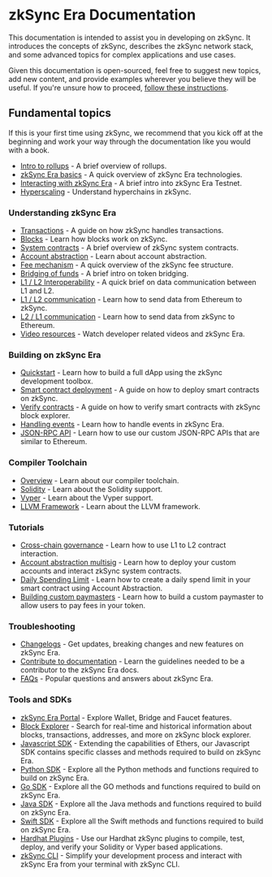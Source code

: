 # zkSync Era Documentation

This documentation is intended to assist you in developing on zkSync.
It introduces the concepts of zkSync, describes the zkSync network stack, and some advanced topics for complex applications and use cases.

Given this documentation is open-sourced, feel free to suggest new topics, add new content, and provide examples wherever you believe they will be useful. If you're unsure how to proceed, [follow these instructions](./troubleshooting/docs-contribution/docs.md).

## Fundamental topics

If this is your first time using zkSync, we recommend that you kick off at the beginning and work your way through the documentation like you would with a book.

- [Intro to rollups](./fundamentals/rollups.md) - A brief overview of rollups.
- [zkSync Era basics](./fundamentals/zkSync.md) - A quick overview of zkSync Era technologies.
- [Interacting with zkSync Era](./fundamentals/interacting.md) - A brief intro into zkSync Era Testnet.
- [Hyperscaling](./fundamentals/hyperscaling.md) - Understand hyperchains in zkSync.

### Understanding zkSync Era

- [Transactions](./developer-guides/transactions/transactions.md) - A guide on how zkSync handles transactions.
- [Blocks](./developer-guides/transactions/blocks.md) - Learn how blocks work on zkSync.
- [System contracts](./developer-guides/system-contracts.md) - A brief overview of zkSync system contracts.
- [Account abstraction](./developer-guides/aa.md) - Learn about account abstraction.
- [Fee mechanism](./developer-guides/transactions/fee-model.md) - A quick overview of the zkSync fee structure.
- [Bridging of funds](./developer-guides/bridging/bridging-asset.md) - A brief intro on token bridging.
- [L1 / L2 Interoperability](./developer-guides/bridging/l1-l2-interop.md) - A quick brief on data communication between L1 and L2.
- [L1 / L2 communication](./developer-guides/bridging/l1-l2.md) - Learn how to send data from Ethereum to zkSync.
- [L2 / L1 communication](./developer-guides/bridging/l2-l1.md) - Learn how to send data from zkSync to Ethereum.
- [Video resources](./developer-guides/videos.md) - Watch developer related videos and zkSync Era.

### Building on zkSync Era

- [Quickstart](./building-on-zksync/hello-world.md) - Learn how to build a full dApp using the zkSync development toolbox.
- [Smart contract deployment](./building-on-zksync/contracts/contract-development.md) - A guide on how to deploy smart contracts on zkSync.
- [Verify contracts](./building-on-zksync/contracts/contract-verification.md) - A guide on how to verify smart contracts with zkSync block explorer.
- [Handling events](./building-on-zksync/events.md) - Learn how to handle events in zkSync Era.
- [JSON-RPC API](./building-on-zksync/rpc.md) - Learn how to use our custom JSON-RPC APIs that are similar to Ethereum.

### Compiler Toolchain

- [Overview](compiler-toolchain/overview.md) - Learn about our compiler toolchain.
- [Solidity](compiler-toolchain/solidity.md) - Learn about the Solidity support.
- [Vyper](compiler-toolchain/vyper.md) - Learn about the Vyper support.
- [LLVM Framework](compiler-toolchain/llvm.md) - Learn about the LLVM framework.

### Tutorials

- [Cross-chain governance](./tutorials/cross-chain-tutorial.md) - Learn how to use L1 to L2 contract interaction.
- [Account abstraction multisig](./tutorials/custom-aa-tutorial.md) - Learn how to deploy your custom accounts and interact zkSync system contracts.
- [Daily Spending Limit](./tutorials/aa-daily-spend-limit.md) - Learn how to create a daily spend limit in your smart contract using Account Abstraction.
- [Building custom paymasters](./tutorials/custom-paymaster-tutorial.md) - Learn how to build a custom paymaster to allow users to pay fees in your 
token.

### Troubleshooting

- [Changelogs](./troubleshooting/changelog.md) - Get updates, breaking changes and new features on zkSync Era.
- [Contribute to documentation](./troubleshooting/docs-contribution/docs.md) - Learn the guidelines needed to be a contributor to the zkSync Era docs.
- [FAQs](./troubleshooting/faq.md) - Popular questions and answers about zkSync Era.
<!-- - [Known Issues](./troubleshooting/known-issues.md) - Get answers to common issues you may find. -->
<!-- - [Important links](./troubleshooting/important-links.md) - Get a quick reference to important links. -->
<!-- - [Status](./troubleshooting/status.md) - Get updates on things we are currently working on. -->

### Tools and SDKs

- [zkSync Era Portal](https://portal.zksync.io) - Explore Wallet, Bridge and Faucet features.
- [Block Explorer](../api/tools/block-explorer/) - Search for real-time and historical information about blocks, transactions, addresses, and more on zkSync block explorer.
- [Javascript SDK](../api/js/) - Extending the capabilities of Ethers, our Javascript SDK contains specific classes and methods required to build on zkSync Era.
- [Python SDK](../api/python/) - Explore all the Python methods and functions required to build on zkSync Era.
- [Go SDK](../api/go/) - Explore all the GO methods and functions required to build on zkSync Era.
- [Java SDK](../api/java/) - Explore all the Java methods and functions required to build on zkSync Era.
- [Swift SDK](../api/java/) - Explore all the Swift methods and functions required to build on zkSync Era.
- [Hardhat Plugins](../api/hardhat/) - Use our Hardhat zkSync plugins to compile, test, deploy, and verify your Solidity or Vyper based applications.
- [zkSync CLI](../api/tools/zksync-cli/) - Simplify your development process and interact with zkSync Era from your terminal with zkSync CLI.
